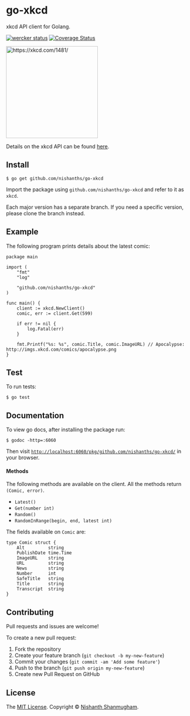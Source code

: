 # go-xkcd 

xkcd API client for Golang.

[![wercker status](https://app.wercker.com/status/6c1de0bfd64a428d6ece5a2337268160/s "wercker status")](https://app.wercker.com/project/bykey/6c1de0bfd64a428d6ece5a2337268160) [![Coverage Status](https://coveralls.io/repos/github/nishanths/go-xkcd/badge.svg?branch=master)](https://coveralls.io/github/nishanths/go-xkcd?branch=master)

[<img alt="https://xkcd.com/1481/" title="https://xkcd.com/1481/" src="http://imgs.xkcd.com/comics/api.png" width="250">](https://xkcd.com/1481/)

Details on the xkcd API can be found [here](https://xkcd.com/json.html).

## Install

```
$ go get github.com/nishanths/go-xkcd
```

Import the package using `github.com/nishanths/go-xkcd` and refer to it as `xkcd`. 

Each major version has a separate branch. If you need a specific version, please clone the branch instead.

## Example

The following program prints details about the latest comic:

```
package main

import (
    "fmt"
    "log"

    "github.com/nishanths/go-xkcd"
)

func main() {
    client := xkcd.NewClient()
    comic, err := client.Get(599)

    if err != nil {
        log.Fatal(err)
    }

    fmt.Printf("%s: %s", comic.Title, comic.ImageURL) // Apocalypse: http://imgs.xkcd.com/comics/apocalypse.png
}

```

## Test

To run tests:

```
$ go test
```

## Documentation

To view go docs, after installing the package run:

```
$ godoc -http=:6060
```

Then visit [`http://localhost:6060/pkg/github.com/nishanths/go-xkcd/`](http://localhost:6060/pkg/github.com/nishanths/go-xkcd/) in your browser.

#### Methods

The following methods are available on the client. All the methods return `(Comic, error)`.

* `Latest()`
* `Get(number int)`
* `Random()`
* `RandomInRange(begin, end, latest int)`

The fields available on `Comic` are:

```
type Comic struct {
	Alt         string
	PublishDate time.Time
	ImageURL    string
	URL         string
	News        string
	Number      int
	SafeTitle   string
	Title       string
	Transcript  string
}
```

## Contributing

Pull requests and issues are welcome!

To create a new pull request:

1. Fork the repository
2. Create your feature branch (`git checkout -b my-new-feature`)
3. Commit your changes (`git commit -am 'Add some feature'`)
4. Push to the branch (`git push origin my-new-feature`)
5. Create new Pull Request on GitHub

## License

The [MIT License](http://nishanths.mit-license.org). Copyright © [Nishanth Shanmugham](https://github.com/nishanths).